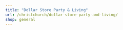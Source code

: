 ```yaml
---
title: "Dollar Store Party & Living"
url: /christchurch/dollar-store-party-and-living/
shop: general
---
```

